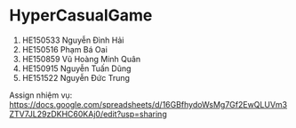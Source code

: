 # HyperCasualGame 
1. HE150533 Nguyễn Đình Hải
2. HE150516 Phạm Bá Oai
3. HE150859 Vũ Hoàng Minh Quân
4. HE150915 Nguyễn Tuấn Dũng
5. HE151522 Nguyễn Đức Trung

Assign nhiệm vụ: https://docs.google.com/spreadsheets/d/16GBfhydoWsMg7Gf2EwQLUVm3ZTV7JL29zDKHC60KAj0/edit?usp=sharing
